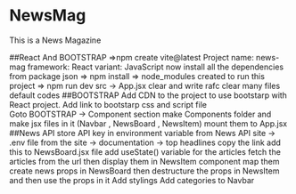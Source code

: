 # NewsMag
This is a News Magazine

##React And BOOTSTRAP
=>npm create vite@latest
Project name: news-mag
framework: React
variant: JavaScript
now install all the dependencies from package json => npm install => node_modules created 
to run this project => npm run dev 
src -> App.jsx clear and write rafc
clear many files default codes 
##BOOTSTRAP
Add CDN to the project to use bootstarp with React project.
Add link to bootstarp css and script file  
Goto BOOTSTRAP -> Component section 
make Components folder and make jsx files in it (Navbar , NewsBoard , NewsItem)
mount them to App.jsx
##News API 
store API key in environment variable from News API site -> .env file
from the site -> documentation -> top headlines copy the link 
add this to NewsBoard.jsx file 
add useState() variable for the articles 
fetch the articles from the url 
then display them in NewsItem component map them 
create news props in NewsBoard
then destructure the props in NewsItem and then use the props in it 
Add stylings 
Add categories to Navbar
